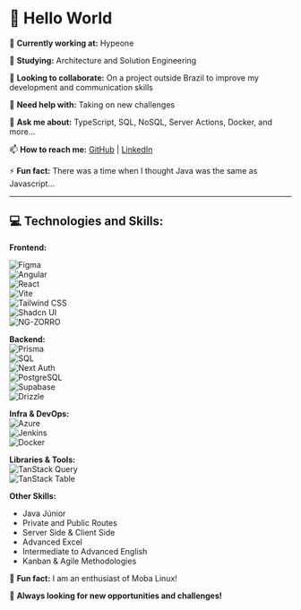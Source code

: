 # 👋 Hello World  

🔭 **Currently working at:** Hypeone  

🌱 **Studying:** Architecture and Solution Engineering  

👯 **Looking to collaborate:** On a project outside Brazil to improve my development and communication skills  

🤔 **Need help with:** Taking on new challenges  

💬 **Ask me about:** TypeScript, SQL, NoSQL, Server Actions, Docker, and more...  

📫 **How to reach me:** [GitHub](https://github.com/seu-usuario) | [LinkedIn](https://linkedin.com/in/seu-usuario)  

⚡ **Fun fact:** There was a time when I thought Java was the same as Javascript...  

---

## 💻 **Technologies and Skills:**  

**Frontend:**

![Figma](https://img.shields.io/badge/Figma-F24E1E?style=for-the-badge&logo=figma&logoColor=white)  
![Angular](https://img.shields.io/badge/Angular-DD0031?style=for-the-badge&logo=angular&logoColor=white)  
![React](https://img.shields.io/badge/React-61DAFB?style=for-the-badge&logo=react&logoColor=black)  
![Vite](https://img.shields.io/badge/Vite-646CFF?style=for-the-badge&logo=vite&logoColor=white)  
![Tailwind CSS](https://img.shields.io/badge/Tailwind_CSS-38B2AC?style=for-the-badge&logo=tailwind-css&logoColor=white)  
![Shadcn UI](https://img.shields.io/badge/Shadcn_UI-000?style=for-the-badge)  
![NG-ZORRO](https://img.shields.io/badge/NG--ZORRO-409EFF?style=for-the-badge&logo=ant-design&logoColor=white)

**Backend:**  
![Prisma](https://img.shields.io/badge/Prisma-2D3748?style=for-the-badge&logo=prisma&logoColor=white)  
![SQL](https://img.shields.io/badge/SQL-336791?style=for-the-badge&logo=postgresql&logoColor=white)  
![Next Auth](https://img.shields.io/badge/Next_Auth-000?style=for-the-badge)  
![PostgreSQL](https://img.shields.io/badge/PostgreSQL-4169E1?style=for-the-badge&logo=postgresql&logoColor=white)  
![Supabase](https://img.shields.io/badge/Supabase-3ECF8E?style=for-the-badge&logo=supabase&logoColor=black)  
![Drizzle](https://img.shields.io/badge/Drizzle-0D1117?style=for-the-badge&logo=drizzle&logoColor=white)  

**Infra & DevOps:**  
![Azure](https://img.shields.io/badge/Microsoft_Azure-0078D4?style=for-the-badge&logo=microsoftazure&logoColor=white)  
![Jenkins](https://img.shields.io/badge/Jenkins-D24939?style=for-the-badge&logo=jenkins&logoColor=white)  
![Docker](https://img.shields.io/badge/Docker-2496ED?style=for-the-badge&logo=docker&logoColor=white)  

**Libraries & Tools:**  
![TanStack Query](https://img.shields.io/badge/TanStack_Query-FF4154?style=for-the-badge)  
![TanStack Table](https://img.shields.io/badge/TanStack_Table-FF4154?style=for-the-badge)  

**Other Skills:**  
- Java Júnior  
- Private and Public Routes  
- Server Side & Client Side  
- Advanced Excel  
- Intermediate to Advanced English  
- Kanban & Agile Methodologies  

🐧 **Fun fact:** I am an enthusiast of Moba Linux!  

🎯 **Always looking for new opportunities and challenges!**  
